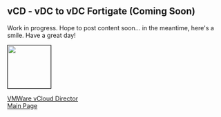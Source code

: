 ## vCD -  vDC to vDC Fortigate (Coming Soon)

<!-- 
Updated: 2021-05-21
--> 

Work in progress.  Hope to post content soon... in the meantime, here's a smile.  Have a great day!

<img src="../../mlwiles.png" width="100" style="border: 1px solid black">

<!-- 

_Note the information described in this example are guidelines.  There are multiple ways to configure the various parts of the example.  Please adjust accordingly for your needs._

--> 

[VMWare vCloud Director](https://ibm-vmwaresolutions.github.io/vcd/)<br/>
[Main Page](https://ibm-vmwaresolutions.github.io)